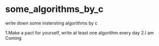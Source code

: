 # some_algorithms_by_c
write down some instersting algorithms by c

1.Make a pact for yourself, write at least one algorithm every day
2.I am Coming